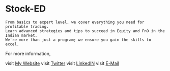 # Stock-ED
```
From basics to expert level, we cover everything you need for profitable trading. 
Learn advanced strategies and tips to succeed in Equity and FnO in the Indian market.
We're more than just a program; we ensure you gain the skills to excel. 
```


For more information, 

visit [My Website](https://abhinandpn.netlify.app/)
visit [Twitter](https://x.com/abhinand_p_n)
visit [LinkedIN](www.linkedin.com/in/abhinandpn)
visit [E-Mail](dev.abhinandpn@gmail.com)